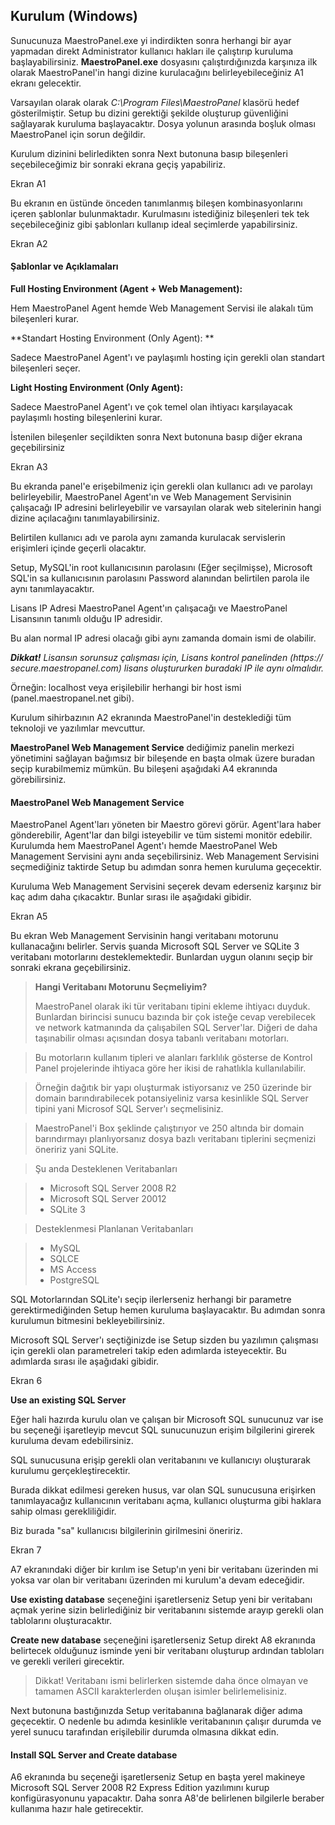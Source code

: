 ## Kurulum (Windows)

Sunucunuza MaestroPanel.exe yi indirdikten sonra herhangi bir ayar yapmadan direkt Administrator kullanıcı hakları ile çalıştırıp kuruluma başlayabilirsiniz.
**MaestroPanel.exe** dosyasını çalıştırdığınızda karşınıza ilk olarak MaestroPanel'in hangi dizine kurulacağını belirleyebileceğiniz A1 ekranı gelecektir.

Varsayılan olarak olarak *C:\Program Files\MaestroPanel* klasörü hedef gösterilmiştir. Setup bu dizini gerektiği şekilde oluşturup güvenliğini sağlayarak kuruluma başlayacaktır. 
Dosya yolunun arasında boşluk olması MaestroPanel için sorun değildir.

Kurulum dizinini belirledikten sonra Next butonuna basıp bileşenleri seçebileceğimiz bir sonraki
ekrana geçiş yapabiliriz. 

Ekran A1

Bu ekranın en üstünde önceden tanımlanmış bileşen kombinasyonlarını içeren şablonlar bulunmaktadır. Kurulmasını istediğiniz bileşenleri tek tek seçebileceğiniz gibi şablonları kullanıp ideal seçimlerde yapabilirsiniz.

Ekran A2

#### Şablonlar ve Açıklamaları


**Full Hosting Environment (Agent + Web Management):**

Hem MaestroPanel Agent hemde Web Management Servisi ile alakalı tüm bileşenleri kurar.

**Standart Hosting Environment (Only Agent): **

Sadece MaestroPanel Agent'ı ve paylaşımlı hosting için gerekli olan standart bileşenleri seçer.

**Light Hosting Environment (Only Agent):**

Sadece MaestroPanel Agent'ı ve çok temel olan ihtiyacı karşılayacak paylaşımlı hosting bileşenlerini kurar.

İstenilen bileşenler seçildikten sonra Next butonuna basıp diğer ekrana geçebilirsiniz

Ekran A3

Bu ekranda panel'e erişebilmeniz için gerekli olan kullanıcı adı ve parolayı belirleyebilir, MaestroPanel Agent'ın ve Web Management Servisinin çalışacağı IP adresini belirleyebilir ve varsayılan olarak web sitelerinin hangi dizine açılacağını tanımlayabilirsiniz.

Belirtilen kullanıcı adı ve parola aynı zamanda kurulacak servislerin erişimleri içinde geçerli olacaktır.

Setup, MySQL'in root kullanıcısının parolasını (Eğer seçilmişse), Microsoft SQL'in sa kullanıcısının parolasını Password alanından belirtilen parola ile aynı tanımlayacaktır.

Lisans IP Adresi MaestroPanel Agent'ın çalışacağı ve MaestroPanel Lisansının tanımlı olduğu IP adresidir.

Bu alan normal IP adresi olacağı gibi aynı zamanda domain ismi de olabilir.

***Dikkat!** Lisansın sorunsuz çalışması için, Lisans kontrol panelinden (https://
secure.maestropanel.com) lisans oluştururken buradaki IP ile aynı olmalıdır.*

Örneğin: localhost veya erişilebilir herhangi bir host ismi (panel.maestropanel.net gibi).

Kurulum sihirbazının A2 ekranında MaestroPanel'in desteklediği tüm teknoloji ve yazılımlar mevcuttur. 


**MaestroPanel Web Management Service** dediğimiz panelin merkezi yönetimini sağlayan bağımsız bir bileşende en başta olmak üzere buradan seçip kurabilmemiz mümkün. Bu bileşeni aşağıdaki A4 ekranında görebilirsiniz.

#### MaestroPanel Web Management Service

MaestroPanel Agent'ları yöneten bir Maestro görevi görür. Agent'lara haber gönderebilir, Agent'lar dan bilgi isteyebilir ve tüm sistemi monitör edebilir.
Kurulumda hem MaestroPanel Agent'ı hemde MaestroPanel Web Management Servisini aynı anda seçebilirsiniz. Web Management Servisini seçmediğiniz taktirde Setup bu adımdan sonra hemen kuruluma geçecektir.

Kuruluma Web Management Servisini seçerek devam ederseniz karşınız bir kaç adım daha çıkacaktır. Bunlar sırası ile aşağıdaki gibidir.

Ekran A5

Bu ekran Web Management Servisinin hangi veritabanı motorunu kullanacağını belirler. Servis şuanda Microsoft SQL Server ve SQLite 3 veritabanı motorlarını desteklemektedir. Bunlardan uygun olanını seçip bir sonraki ekrana geçebilirsiniz.

> **Hangi Veritabanı Motorunu Seçmeliyim?**
>
> MaestroPanel olarak iki tür veritabanı tipini ekleme ihtiyacı duyduk. Bunlardan birincisi sunucu bazında bir çok isteğe cevap verebilecek ve network katmanında da çalışabilen SQL Server'lar. Diğeri de daha taşınabilir olması açısından dosya tabanlı veritabanı motorları.

> Bu motorların kullanım tipleri ve alanları farklılık gösterse de Kontrol Panel projelerinde ihtiyaca göre her ikisi de rahatlıkla kullanılabilir.

> Örneğin dağıtık bir yapı oluşturmak istiyorsanız ve 250 üzerinde bir domain barındırabilecek potansiyeliniz varsa kesinlikle SQL Server tipini yani Microsof SQL Server'ı seçmelisiniz.

> MaestroPanel'i Box şeklinde çalıştırıyor ve 250 altında bir domain barındırmayı planlıyorsanız dosya bazlı veritabanı tiplerini seçmenizi öneririz yani SQLite.

> Şu anda Desteklenen Veritabanları

> * Microsoft SQL Server 2008 R2
> * Microsoft SQL Server 20012
> * SQLite 3

> Desteklenmesi Planlanan Veritabanları

> * MySQL
> * SQLCE
> * MS Access
> * PostgreSQL

SQL Motorlarından SQLite'ı seçip ilerlerseniz herhangi bir parametre gerektirmediğinden Setup hemen kuruluma başlayacaktır. Bu adımdan sonra kurulumun bitmesini bekleyebilirsiniz.

Microsoft SQL Server'ı seçtiğinizde ise Setup sizden bu yazılımın çalışması için gerekli olan parametreleri takip eden adımlarda isteyecektir.
Bu adımlarda sırası ile aşağıdaki gibidir.

Ekran 6

**Use an existing SQL Server**

Eğer hali hazırda kurulu olan ve çalışan bir Microsoft SQL sunucunuz var ise bu seçeneği işaretleyip mevcut SQL sunucunuzun erişim bilgilerini girerek kuruluma devam edebilirsiniz.

SQL sunucusuna erişip gerekli olan veritabanını ve kullanıcıyı oluşturarak
kurulumu gerçekleştirecektir.

Burada dikkat edilmesi gereken husus, var olan SQL sunucusuna erişirken tanımlayacağız kullanıcının veritabanı açma, kullanıcı oluşturma gibi haklara sahip olması gerekliliğidir. 

Biz burada "sa" kullanıcısı bilgilerinin girilmesini öneririz.

Ekran 7

A7 ekranındaki diğer bir kırılım ise Setup'ın yeni bir veritabanı üzerinden mi yoksa var olan bir veritabanı üzerinden mi kurulum'a devam edeceğidir.

**Use existing database** seçeneğini işaretlerseniz Setup yeni bir veritabanı açmak yerine sizin belirlediğiniz bir veritabanını sistemde arayıp gerekli olan tablolarını oluşturacaktır.

**Create new database** seçeneğini işaretlerseniz Setup direkt A8 ekranında belirtecek olduğunuz isminde yeni bir veritabanı oluşturup ardından tabloları ve gerekli verileri girecektir.

>Dikkat! Veritabanı ismi belirlerken sistemde daha önce olmayan ve tamamen ASCII karakterlerden oluşan isimler belirlemelisiniz.

Next butonuna bastığınızda Setup veritabanına bağlanarak diğer adıma geçecektir. O nedenle bu adımda kesinlikle veritabanının çalışır durumda ve yerel sunucu tarafından erişilebilir durumda olmasına dikkat edin.

#### Install SQL Server and Create database

A6 ekranında bu seçeneği işaretlerseniz Setup en başta yerel makineye Microsoft SQL Server 2008 R2 Express Edition yazılımını kurup konfigürasyonunu yapacaktır. Daha sonra A8'de belirlenen bilgilerle beraber kullanıma hazır hale getirecektir.
